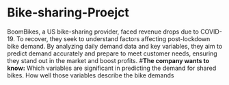 # Bike-sharing-Proejct
BoomBikes, a US bike-sharing provider, faced revenue drops due to COVID-19. To recover, they seek to understand factors affecting post-lockdown bike demand. By analyzing daily demand data and key variables, they aim to predict demand accurately and prepare to meet customer needs, ensuring they stand out in the market and boost profits.
#**The company wants to know:**
Which variables are significant in predicting the demand for shared bikes.
How well those variables describe the bike demands
